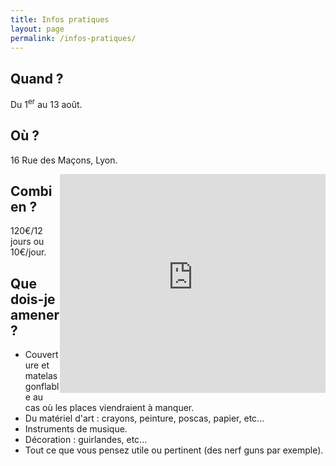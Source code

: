 ```yaml
---
title: Infos pratiques
layout: page
permalink: /infos-pratiques/
---
```


## Quand ?

Du 1<sup>er</sup> au 13 août.

## Où ?

16 Rue des Maçons, Lyon.

<iframe style="display:block; float: right;"width="425" height="350" frameborder="0" scrolling="no" marginheight="0" marginwidth="0" src="http://www.openstreetmap.org/export/embed.html?bbox=-5.196533203125%2C44.32384807250689%2C9.635009765625%2C49.410973199695846&amp;layer=hot&amp;marker=45.74006910275057%2C4.880940467119217" style="border: 1px solid black"></iframe>

## Combien ?

120€/12 jours ou 10€/jour.

## Que dois-je amener ?

- Couverture et matelas gonflable au cas où les places viendraient à manquer.
- Du matériel d'art : crayons, peinture, poscas, papier, etc...
- Instruments de musique.
- Décoration : guirlandes, etc...
- Tout ce que vous pensez utile ou pertinent (des nerf guns par exemple).

